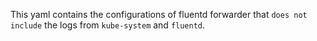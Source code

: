 This yaml contains the configurations of fluentd forwarder that `does not include` the logs from `kube-system` and `fluentd`.
